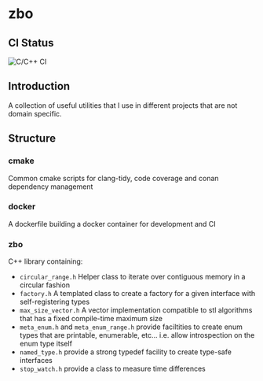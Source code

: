 # zbo

## CI Status
![C/C++ CI](https://github.com/Lenzebo/zbo/workflows/C/C++%20CI/badge.svg)

## Introduction
A collection of useful utilities that I use in different projects that are not domain specific.

## Structure
### cmake 
Common cmake scripts for clang-tidy, code coverage and conan dependency management

### docker
A dockerfile building a docker container for development and CI 
### zbo
C++ library containing: 
* `circular_range.h` Helper class to iterate over contiguous memory in a circular fashion
* `factory.h` A templated class to create a factory for a given interface with self-registering types
* `max_size_vector.h` A vector implementation compatible to stl algorithms that has a fixed compile-time maximum size
* `meta_enum.h` and `meta_enum_range.h` provide faciltities to create enum types that are printable, enumerable, etc... i.e. allow introspection on the enum type itself
* `named_type.h` provide a strong typedef facility to create type-safe interfaces
* `stop_watch.h` provide a class to measure time differences 
